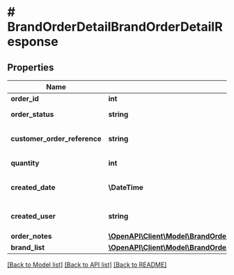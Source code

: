 # # BrandOrderDetailBrandOrderDetailResponse

## Properties

Name | Type | Description | Notes
------------ | ------------- | ------------- | -------------
**order_id** | **int** | Order Id | [optional]
**order_status** | **string** | Order Status | [optional]
**customer_order_reference** | **string** | Customer Order reference | [optional]
**quantity** | **int** | Quantity for the Order | [optional]
**created_date** | **\DateTime** | Date the Order was created | [optional]
**created_user** | **string** | User who submitted the order | [optional]
**order_notes** | [**\OpenAPI\Client\Model\BrandOrderDetailBrandOrderDetailResponseOrderNotes**](BrandOrderDetailBrandOrderDetailResponseOrderNotes.md) |  | [optional]
**brand_list** | [**\OpenAPI\Client\Model\BrandOrderDetailBrandOrderDetailResponseBrandList**](BrandOrderDetailBrandOrderDetailResponseBrandList.md) |  | [optional]

[[Back to Model list]](../../README.md#models) [[Back to API list]](../../README.md#endpoints) [[Back to README]](../../README.md)
